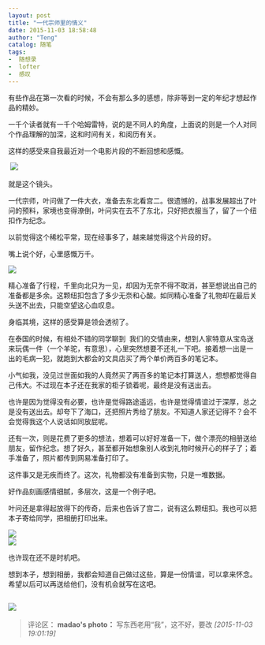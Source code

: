 ```yaml
---
layout: post
title: "一代宗师里的情义"
date: 2015-11-03 18:58:48
author: "Teng"
catalog: 随笔
tags:
-  随想录
-  lofter
-  感叹
---
```

有些作品在第一次看的时候，不会有那么多的感想，除非等到一定的年纪才想起作品的精妙。

一千个读者就有一千个哈姆雷特，说的是不同人的角度，上面说的则是一个人对同个作品理解的加深，这和时间有关，和阅历有关。

这样的感受来自我最近对一个电影片段的不断回想和感慨。

 ![](http://imglf0.ph.126.net/kynipGIxw-KeYB8CjXOpyw==/6630167265677486226.png)  

就是这个镜头。

一代宗师，叶问做了一件大衣，准备去东北看宫二。很遗憾的，战事发展超出了叶问的预料，家境也变得潦倒，叶问实在去不了东北，只好把衣服当了，留了一个纽扣作为纪念。

以前觉得这个稀松平常，现在经事多了，越来越觉得这个片段的好。

嘴上说个好，心里感慨万千。

![](http://imglf2.ph.126.net/TmQA1p_Pl9xEB7gCob4Giw==/6631211801723727089.png)  

精心准备了行程，千里向北只为一见，却因为无奈不得不取消，甚至想说出自己的准备都是多余。这颗纽扣包含了多少无奈和心酸。如同精心准备了礼物却在最后关头送不出去，只能空望这心血叹息。

身临其境，这样的感受算是领会透彻了。

在泰国的时候，有相处不错的同学聊到  我们的交情由来，想到人家特意从宝岛送来玩偶一件（一个羊驼，有意思），心里突然想要不还礼一下吧。接着想一出是一出的毛病一犯，就跑到大都会的文具店买了两个单价两百多的笔记本。

小气如我，没见过世面如我的人竟然买了两百多的笔记本打算送人，想想都觉得自己伟大。不过现在本子还在我家的柜子锁着呢，最终是没有送出去。

也许是因为觉得没有必要，也许是觉得路途遥远，也许是觉得情谊过于深厚，总之是没有送出去。却夸下了海口，还把照片秀给了朋友。不知道人家还记得不？会不会觉得我这个人说话如同放屁呢。

还有一次，则是花费了更多的想法，想着可以好好准备一下，做个漂亮的相册送给朋友，留作纪念。想了好久，甚至都开始想象别人收到礼物时候开心的样子了；着手准备了，照片都传到网易准备打印了。

这件事又是无疾而终了。这次，礼物都没有准备到实物，只是一堆数据。

好作品刻画感情细腻，多层次，这是一个例子吧。  

叶问还是拿得起放得下的传奇，后来也告诉了宫二，说有这么颗纽扣。我也可以把本子寄给同学，把相册打印出来。  

![](http://imglf2.ph.126.net/2kc8lVmenWdzX_CPz94RIQ==/6630065011096102985.png)  
![](http://imglf0.ph.126.net/u1qkJASM9pCsWHadVEtzUw==/6631244787072546288.png)

也许现在还不是时机吧。

想到本子，想到相册，我都会知道自己做过这些，算是一份情谊，可以拿来怀念。希望以后可以再送给他们，没有机会就写在这吧。

![](http://imglf2.ph.126.net/JWIxVoTXvXY1dCElBq_5Xw==/6631275573398140658.png)
---
>评论区：
>**madao's photo：** 写东西老用“我”，这不好，要改  *[2015-11-03 19:01:19]*
>
